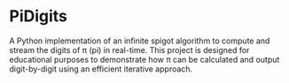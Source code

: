 # PiDigits
A Python implementation of an infinite spigot algorithm to compute and stream the digits of π (pi) in real-time. This project is designed for educational purposes to demonstrate how π can be calculated and output digit-by-digit using an efficient iterative approach.
